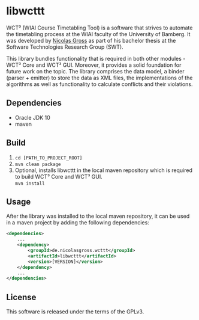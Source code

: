 # libwcttt

WCT³ (WIAI Course Timetabling Tool) is a software that strives to automate the 
timetabling process at the WIAI faculty of the University of Bamberg. It was 
developed by [Nicolas Gross](https://github.com/nicolasgross) as part of his 
bachelor thesis at the Software Technologies Research Group (SWT).

This library bundles functionality that is required in both other modules - WCT³
Core and WCT³ GUI. Moreover, it provides a solid foundation for future work on 
the topic. The library comprises the data model, a binder (parser + emitter) to
store the data as XML files, the implementations of the algorithms as well as
functionality to calculate conflicts and their violations. 


## Dependencies

- Oracle JDK 10
- maven


## Build

1. `cd [PATH_TO_PROJECT_ROOT]`
2. `mvn clean package` 
3. Optional, installs libwcttt in the local maven repository which is required
to build WCT³ Core and WCT³ GUI.  
`mvn install`


## Usage

After the library was installed to the local maven repository, it can be used in
a maven project by adding the following dependencies:

```xml
<dependencies>
    ...
    <dependency>
        <groupId>de.nicolasgross.wcttt</groupId>
        <artifactId>libwcttt</artifactId>
        <version>[VERSION]</version>
    </dependency>
    ...
</dependencies>
```

## License

This software is released under the terms of the GPLv3.

